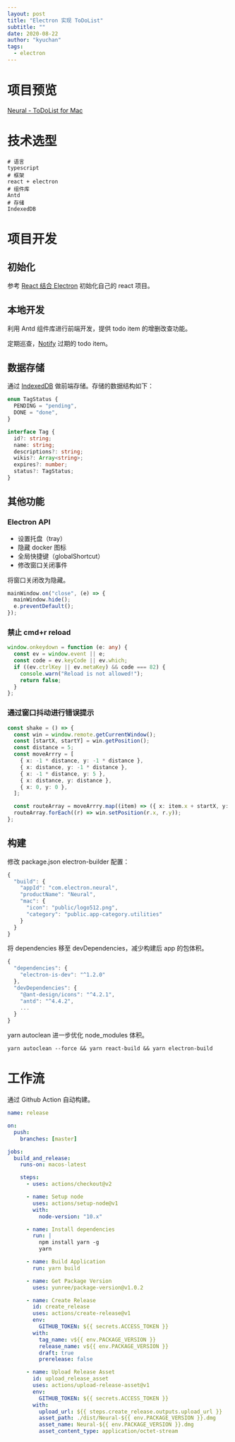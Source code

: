 ```yaml
---
layout: post
title: "Electron 实现 ToDoList"
subtitle: ""
date: 2020-08-22
author: "kyuchan"
tags:
  - electron
---
```


# 项目预览

[Neural - ToDoList for Mac](https://github.com/kyuch4n/Neural/releases)

# 技术选型

```shell
# 语言
typescript
# 框架
react + electron
# 组件库
Antd
# 存储
IndexedDB
```

# 项目开发

## 初始化

参考 [React 结合 Electron](https://juejin.im/post/6844903555921362952#heading-5) 初始化自己的 react 项目。

## 本地开发

利用 Antd 组件库进行前端开发，提供 todo item 的增删改查功能。

定期巡查，[Notify](https://developer.mozilla.org/zh-CN/docs/Web/API/Notification) 过期的 todo item。

## 数据存储

通过 [IndexedDB](https://developer.mozilla.org/zh-CN/docs/Web/API/IndexedDB_API) 做前端存储。存储的数据结构如下：

```typescript
enum TagStatus {
  PENDING = "pending",
  DONE = "done",
}

interface Tag {
  id?: string;
  name: string;
  descriptions?: string;
  wikis?: Array<string>;
  expires?: number;
  status?: TagStatus;
}
```

## 其他功能

### Electron API

- 设置托盘（tray）
- 隐藏 docker 图标
- 全局快捷键（globalShortcut）
- 修改窗口关闭事件

将窗口关闭改为隐藏。

```typescript
mainWindow.on("close", (e) => {
  mainWindow.hide();
  e.preventDefault();
});
```

### 禁止 cmd+r reload

```typescript
window.onkeydown = function (e: any) {
  const ev = window.event || e;
  const code = ev.keyCode || ev.which;
  if ((ev.ctrlKey || ev.metaKey) && code === 82) {
    console.warn("Reload is not allowed!");
    return false;
  }
};
```

### 通过窗口抖动进行错误提示

```typescript
const shake = () => {
  const win = window.remote.getCurrentWindow();
  const [startX, startY] = win.getPosition();
  const distance = 5;
  const moveArrry = [
    { x: -1 * distance, y: -1 * distance },
    { x: distance, y: -1 * distance },
    { x: -1 * distance, y: 5 },
    { x: distance, y: distance },
    { x: 0, y: 0 },
  ];

  const routeArray = moveArrry.map((item) => ({ x: item.x + startX, y: item.y + startY }));
  routeArray.forEach((r) => win.setPosition(r.x, r.y));
};
```

## 构建

修改 package.json electron-builder 配置：

```javascript
{
  "build": {
    "appId": "com.electron.neural",
    "productName": "Neural",
    "mac": {
      "icon": "public/logo512.png",
      "category": "public.app-category.utilities"
    }
  }
}
```

将 dependencies 移至 devDependencies，减少构建后 app 的包体积。

```typescript
{
  "dependencies": {
    "electron-is-dev": "^1.2.0"
  },
  "devDependencies": {
    "@ant-design/icons": "^4.2.1",
    "antd": "^4.4.2",
    ...
  }
}
```

yarn autoclean 进一步优化 node_modules 体积。

```shell
yarn autoclean --force && yarn react-build && yarn electron-build
```

# 工作流

通过 Github Action 自动构建。

```yaml
name: release

on:
  push:
    branches: [master]

jobs:
  build_and_release:
    runs-on: macos-latest

    steps:
      - uses: actions/checkout@v2

      - name: Setup node
        uses: actions/setup-node@v1
        with:
          node-version: "10.x"

      - name: Install dependencies
        run: |
          npm install yarn -g
          yarn

      - name: Build Application
        run: yarn build

      - name: Get Package Version
        uses: yunree/package-version@v1.0.2

      - name: Create Release
        id: create_release
        uses: actions/create-release@v1
        env:
          GITHUB_TOKEN: ${{ secrets.ACCESS_TOKEN }}
        with:
          tag_name: v${{ env.PACKAGE_VERSION }}
          release_name: v${{ env.PACKAGE_VERSION }}
          draft: true
          prerelease: false

      - name: Upload Release Asset
        id: upload_release_asset
        uses: actions/upload-release-asset@v1
        env:
          GITHUB_TOKEN: ${{ secrets.ACCESS_TOKEN }}
        with:
          upload_url: ${{ steps.create_release.outputs.upload_url }}
          asset_path: ./dist/Neural-${{ env.PACKAGE_VERSION }}.dmg
          asset_name: Neural-${{ env.PACKAGE_VERSION }}.dmg
          asset_content_type: application/octet-stream
```
